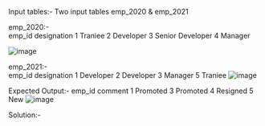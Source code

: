 Input tables:- Two input tables emp_2020 & emp_2021

emp_2020:-	
emp_id	designation
1	Traniee
2	Developer
3	Senior Developer
4	Manager
	
![image](https://github.com/onkarbankar111/SQL-Practice/assets/164195447/b4c47e18-2a72-4445-8cb9-3f0a4020d8da)

emp_2021:-	
emp_id	designation
1	Developer
2	Developer
3	Manager
5	Traniee
![image](https://github.com/onkarbankar111/SQL-Practice/assets/164195447/e364e10e-587b-4fca-a80b-3dc3b780657c)

	
Expected Output:-
emp_id	comment
1	Promoted
3	Promoted
4	Resigned
5	New
![image](https://github.com/onkarbankar111/SQL-Practice/assets/164195447/0a9b7b26-d41a-432d-afc8-4de09b9d0bb0)


Solution:-

